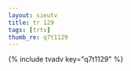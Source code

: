 ```yaml
--- 
layout: sieutv
title: tr 129
tags: [trtv]
thumb_re: q7t1129
---
```

{% include tvadv key="q7t1129" %} 
